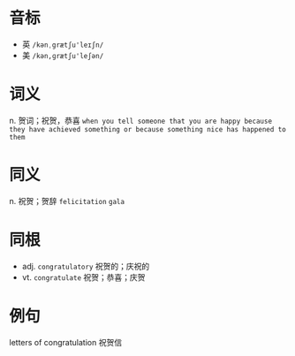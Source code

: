 # 音标

- 英 `/kənˌgrætʃu'leɪʃn/`
- 美 `/kən,ɡrætʃu'leʃən/`

# 词义

n. 贺词；祝贺，恭喜
`when you tell someone that you are happy because they have achieved something or because something nice has happened to them`

# 同义

n. 祝贺；贺辞
`felicitation` `gala`

# 同根

- adj. `congratulatory` 祝贺的；庆祝的
- vt. `congratulate` 祝贺；恭喜；庆贺

# 例句

letters of congratulation
祝贺信


